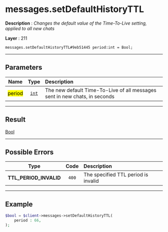 # messages.setDefaultHistoryTTL

**Description** : *Changes the default value of the Time-To-Live setting, applied to all new chats*

**Layer** : 211

```tl
messages.setDefaultHistoryTTL#9eb51445 period:int = Bool;
```

---

## Parameters

| Name | Type | Description |
| :---: | :---: | :--- |
| <mark>period</mark> | [`int`](type/int) | The new default Time-To-Live of all messages sent in new chats, in seconds |

---

## Result

[Bool](type/Bool)

---

## Possible Errors

| Type | Code | Description |
| :---: | :---: | :--- |
| **TTL_PERIOD_INVALID** | `400` | The specified TTL period is invalid |

---

## Example

```php
$bool = $client->messages->setDefaultHistoryTTL(
	period : 66,
);
```